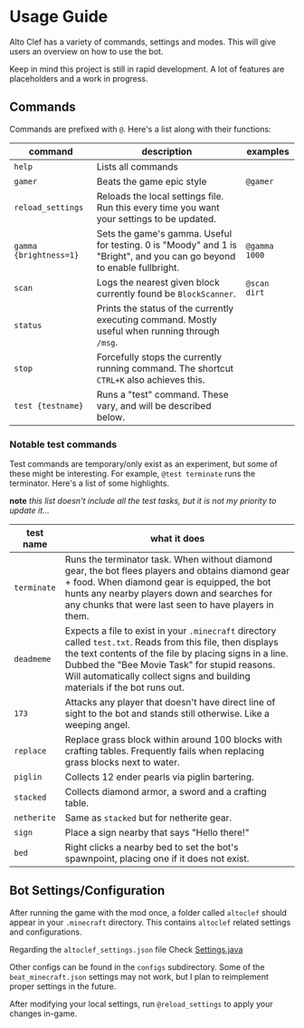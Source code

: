 # Usage Guide

Alto Clef has a variety of commands, settings and modes. This will give users an overview on how to use the bot.

Keep in mind this project is still in rapid development. A lot of features are placeholders and a work in progress.

## Commands

Commands are prefixed with `@`. Here's a list along with their functions:

| command                | description                                                                                                            | examples      |
|------------------------|------------------------------------------------------------------------------------------------------------------------|---------------|
| `help`                 | Lists all commands                                                                                                     |               |
| `gamer`                | Beats the game epic style                                                                                              | `@gamer`      |
| `reload_settings`      | Reloads the local settings file. Run this every time you want your settings to be updated.                             |               |
| `gamma {brightness=1}` | Sets the game's gamma. Useful for testing. 0 is "Moody" and 1 is "Bright", and you can go beyond to enable fullbright. | `@gamma 1000` |
| `scan`                 | Logs the nearest given block currently found be `BlockScanner`.                                                        | `@scan dirt`  |
| `status`               | Prints the status of the currently executing command. Mostly useful when running through `/msg`.                       |               |
| `stop`                 | Forcefully stops the currently running command. The shortcut `CTRL+K` also achieves this.                              |               |
| `test {testname}`      | Runs a "test" command. These vary, and will be described below.                                                        |               |


### Notable test commands

Test commands are temporary/only exist as an experiment, but some of these might be interesting.
For example, `@test terminate` runs the terminator.
Here's a list of some highlights.

**note** *this list doesn't include all the test tasks, but it is not my priority to update it...*

| test name   | what it does                                                                                                                                                                                                                                                                                         |
|-------------|------------------------------------------------------------------------------------------------------------------------------------------------------------------------------------------------------------------------------------------------------------------------------------------------------|
| `terminate` | Runs the terminator task. When without diamond gear, the bot flees players and obtains diamond gear + food. When diamond gear is equipped, the bot hunts any nearby players down and searches for any chunks that were last seen to have players in them.                                            |
| `deadmeme`  | Expects a file to exist in your `.minecraft` directory called `test.txt`. Reads from this file, then displays the text contents of the file by placing signs in a line. Dubbed the "Bee Movie Task" for stupid reasons. Will automatically collect signs and building materials if the bot runs out. |
| `173`       | Attacks any player that doesn't have direct line of sight to the bot and stands still otherwise. Like a weeping angel.                                                                                                                                                                               | 
| `replace`   | Replace grass block within around 100 blocks with crafting tables. Frequently fails when replacing grass blocks next to water.                                                                                                                                                                       |
| `piglin`    | Collects 12 ender pearls via piglin bartering.                                                                                                                                                                                                                                                       |
| `stacked`   | Collects diamond armor, a sword and a crafting table.                                                                                                                                                                                                                                                |
| `netherite` | Same as `stacked` but for netherite gear.                                                                                                                                                                                                                                                            |
| `sign`      | Place a sign nearby that says "Hello there!"                                                                                                                                                                                                                                                         |
| `bed`       | Right clicks a nearby bed to set the bot's spawnpoint, placing one if it does not exist.                                                                                                                                                                                                             |

## Bot Settings/Configuration

After running the game with the mod once, a folder called `altoclef` should appear in your `.minecraft` directory. This
contains `altoclef` related settings and configurations.

Regarding the `altoclef_settings.json` file
Check [Settings.java](https://github.com/MiranCZ/altoclef/blob/main/src/main/java/adris/altoclef/Settings.java)

Other configs can be found in the `configs` subdirectory. Some of the `beat_minecraft.json` settings may not work, but I plan to reimplement proper settings in the future.

After modifying your local settings, run `@reload_settings` to apply your changes in-game.